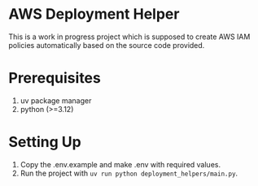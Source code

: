 # AWS Deployment Helper

This is a work in progress project which is supposed to create AWS IAM policies
automatically based on the source code provided.

# Prerequisites

1. uv package manager
2. python (>=3.12)

# Setting Up

1. Copy the .env.example and make .env with required values.
2. Run the project with `uv run python deployment_helpers/main.py`.
